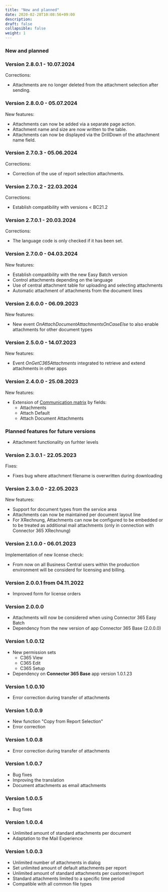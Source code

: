 ```yaml
---
title: "New and planned"
date: 2020-02-28T10:08:56+09:00
description: 
draft: false
collapsible: false
weight: 1
---
```


### New and planned

### Version 2.8.0.1 - 10.07.2024
Corrections:
- Attachments are no longer deleted from the attachment selection after sending.

### Version 2.8.0.0 - 05.07.2024
New features:
- Attachments can now be added via a separate page action.
- Attachment name and size are now written to the table.
- Attachments can now be displayed via the DrillDown of the attachment name field.

### Version 2.7.0.3 - 05.06.2024
Corrections:
- Correction of the use of report selection attachments.

### Version 2.7.0.2 - 22.03.2024
Corrections:
- Establish compatibility with versions < BC21.2

### Version 2.7.0.1 - 20.03.2024
Corrections:
- The language code is only checked if it has been set.

### Version 2.7.0.0 - 04.03.2024
New features:
- Establish compatibility with the new Easy Batch version
- Control attachments depending on the language
- Use of central attachment table for uploading and selecting attachments
- Automatic attachment of attachments from the document lines

### Version 2.6.0.0 - 06.09.2023
New features:
- New event *OnAttachDocumentAttachmentsOnCaseElse* to also enable attachments for other document types

### Version 2.5.0.0 - 14.07.2023
New features:
- Event *OnGetC365Attachments* integrated to retrieve and extend attachments in other apps

### Version 2.4.0.0 - 25.08.2023
New features:
 - Extension of [Communication matrix](/en-us/apps/base/first-steps/setup/communication-matrix/) by fields:
    * Attachments
    * Attach Default
    * Attach Document Attachments

### Planned features for future versions
- Attachment functionality on furhter levels

### Version 2.3.0.1 - 22.05.2023
Fixes:
 - Fixes bug where attachment filename is overwritten during downloading

### Version 2.3.0.0 - 22.05.2023

New features:
 - Support for document types from the service area
 - Attachments can now be maintained per document layout line
 - For XRechnung, Attachments can now be configured to be embedded or to be 
   treated as additional mail attachments (only in connection with Connector 365 XRechnung)

### Version 2.1.0.0 - 06.01.2023
Implementation of new license check:
- From now on all Business Central users within the production environment will be considerd for licensing and billing.

### Version 2.0.0.1 from 04.11.2022
 - Improved form for license orders

### Version 2.0.0.0
- Attachments will now be considered when using Connector 365 Easy Batch
- Dependency from the new version of app Connector 365 Base (2.0.0.0)

### Version 1.0.0.12
- New permission sets
  - C365 View
  - C365 Edit
  - C365 Setup
- Dependency on **Connector 365 Base** app version 1.0.1.23 

### Version 1.0.0.10
- Error correction during transfer of attachments

### Version 1.0.0.9
- New function "Copy from Report Selection"
- Error correction

### Version 1.0.0.8
- Error correction during transfer of attachments

### Version 1.0.0.7
- Bug fixes
- Improving the translation
- Document attachments as email attachments

### Version 1.0.0.5
- Bug fixes

### Version 1.0.0.4
- Unlimited amount of standard attachments per document
- Adaptation to the Mail Experience

### Version 1.0.0.3
- Unlimited number of attachments in dialog
- Set unlimited amount of default attachments per report
- Unlimited amount of standard attachments per customer/report
- Standard attachments limited to a specific time period
- Compatible with all common file types


